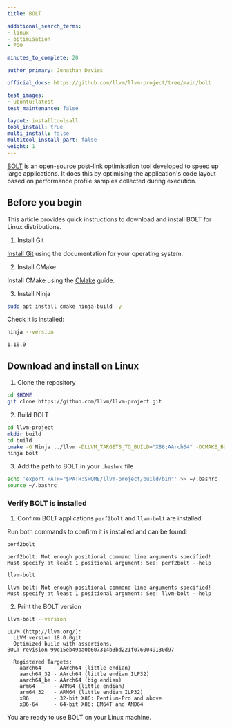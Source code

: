 ```yaml
---
title: BOLT

additional_search_terms:
- linux
- optimisation
- PGO

minutes_to_complete: 20

author_primary: Jonathan Davies

official_docs: https://github.com/llvm/llvm-project/tree/main/bolt

test_images:
- ubuntu:latest
test_maintenance: false

layout: installtoolsall
tool_install: true
multi_install: false
multitool_install_part: false
weight: 1
---
```


[BOLT](https://github.com/llvm/llvm-project/tree/main/bolt) is an open-source post-link optimisation tool developed to speed up large applications. It does this by optimising the application's code layout based on performance profile samples collected during execution.

## Before you begin

This article provides quick instructions to download and install BOLT for Linux distributions.

1. Install Git

[Install Git](https://git-scm.com/book/en/v2/Getting-Started-Installing-Git) using the documentation for your operating system.

2. Install CMake

Install CMake using the [CMake](/install-guides/cmake) guide.

3. Install Ninja

```bash { target="ubuntu:latest" }
sudo apt install cmake ninja-build -y
```

Check it is installed:

```bash { target="ubuntu:latest" }
ninja --version
```

```output
1.10.0
```

## Download and install on Linux

1. Clone the repository

```bash { target="ubuntu:latest" }
cd $HOME
git clone https://github.com/llvm/llvm-project.git
```

2. Build BOLT
```bash { target="ubuntu:latest" }
cd llvm-project
mkdir build
cd build
cmake -G Ninja ../llvm -DLLVM_TARGETS_TO_BUILD="X86;AArch64" -DCMAKE_BUILD_TYPE=Release -DLLVM_ENABLE_ASSERTIONS=ON -DLLVM_ENABLE_PROJECTS="bolt"
ninja bolt
```

3. Add the path to BOLT in your `.bashrc` file

```bash { target="ubuntu:latest" }
echo 'export PATH="$PATH:$HOME/llvm-project/build/bin"' >> ~/.bashrc
source ~/.bashrc
```

### Verify BOLT is installed

1. Confirm BOLT applications `perf2bolt` and `llvm-bolt` are installed

Run both commands to confirm it is installed and can be found:

```bash { target="ubuntu:latest" } 
perf2bolt
```

```output
perf2bolt: Not enough positional command line arguments specified!
Must specify at least 1 positional argument: See: perf2bolt --help
```

```bash { target="ubuntu:latest" } 
llvm-bolt
```

```output
llvm-bolt: Not enough positional command line arguments specified!
Must specify at least 1 positional argument: See: llvm-bolt --help
```

2. Print the BOLT version

```bash { target="ubuntu:latest" } 
llvm-bolt --version
```

```output
LLVM (http://llvm.org/):
  LLVM version 18.0.0git
  Optimized build with assertions.
BOLT revision 99c15eb49ba0b607314b3bd221f0760049130d97

  Registered Targets:
    aarch64    - AArch64 (little endian)
    aarch64_32 - AArch64 (little endian ILP32)
    aarch64_be - AArch64 (big endian)
    arm64      - ARM64 (little endian)
    arm64_32   - ARM64 (little endian ILP32)
    x86        - 32-bit X86: Pentium-Pro and above
    x86-64     - 64-bit X86: EM64T and AMD64
```

You are ready to use BOLT on your Linux machine.

